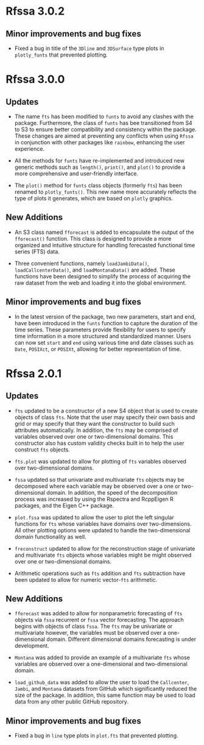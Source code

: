Rfssa 3.0.2
===========

Minor improvements and bug fixes
--------------------------------
-   Fixed a bug in title of the `3Dline` and `3DSurface` type plots in `plotly_funts` that prevented plotting.





Rfssa 3.0.0
===========

Updates
-------

- The name `fts` has been modified to `funts` to avoid any clashes with the  package. Furthermore, the class of `funts` has bee transitioned from S4 to S3 to ensure better compatibility and consistency within the package.
These changes are aimed at preventing any conflicts when using `Rfssa` in conjunction with other packages like `rainbow`, enhancing the user experience.

-  All the methods for `funts` have re-implemented and introduced new generic methods such as `length()`, `print()`, and `plot()` to provide a more comprehensive and user-friendly interface. 

- The `plot()` method for `funts` class objects (formerly `fts`) has been renamed to `plotly_funts()`. This new name more accurately reflects the type of plots it generates, which are based on `plotly` graphics.

New Additions
-------------

- An S3 class named `fforecast` is added to encapsulate the output of the `fforecast()` function. This class is designed to provide a more organized and intuitive structure for handling forecasted functional time series (FTS) data.

- Three convenient functions, namely `loadJambiData()`, `loadCallcenterData()`, and `loadMontanaData()` are added. These functions have been designed to simplify the process of acquiring the raw dataset from the web and loading it into the global environment.
    
Minor improvements and bug fixes
--------------------------------

- In the latest version of the package, two new parameters, start and end, have been introduced in the `funts` function to capture the duration of the time series. These parameters provide flexibility for users to specify time information in a more structured and standardized manner. Users can now set `start` and `end` using various time and date classes such as `Date`, `POSIXct`, or `POSIXt`, allowing for better representation of time.




Rfssa 2.0.1
===========

Updates
-------
-   `fts` updated to be a constructor of a new S4 object that is used to create
    objects of class `fts`. Note that the user may specify their own basis 
    and grid or may specify that they want the constructor to build such 
    attributes automatically. In addition, the `fts` may be comprised of 
    variables observed over one or two-dimensional domains. This constructor 
    also has custom validity checks built in to help the user construct `fts` 
    objects.
    
-   `fts.plot` was updated to allow for plotting of `fts` variables observed 
    over two-dimensional domains.

-   `fssa` updated so that univariate and multivariate `fts` objects may be 
    decomposed where each variable may be observed over a one or 
    two-dimensional domain. In addition, the speed of the decomposition 
    process was increased by using the Rspectra and RcppEigen R packages, 
    and the Eigen C++ package.
    
-   `plot.fssa` was updated to allow the user to plot the left singular 
    functions for `fts` whose variables have domains over two-dimensions. All 
    other plotting options were updated to handle the two-dimensional domain 
    functionality as well.

-   `freconstruct` updated to allow for the reconstruction stage of
    univariate and multivariate `fts` objects whose variables might be 
    might observed over one or two-dimensional domains.

-   Arithmetic operations such as `fts` addition and `fts` subtraction have 
    been updated to allow for numeric vector-`fts` arithmetic.


New Additions
-------------

-   `fforecast` was added to allow for nonparametric forecasting of `fts` 
    objects via `fssa` recurrent or `fssa` vector forecasting. The 
    approach begins with objects of class `fssa`. The `fts` may be 
    univariate or multivariate however, the variables must be observed over 
    a one-dimensional domain. Different dimensional domains forecasting is 
    under development.
    
-   `Montana` was added to provide an example of a multivariate `fts` 
    whose variables are observed over a one-dimensional and two-dimensional 
    domain.
    
-   `load_github_data` was added to allow the user to load the `Callcenter`, 
    `Jambi`, and `Montana` datasets from GitHub which significantly reduced 
    the size of the package. In addition, this same function may be used to 
    load data from any other public GitHub repository.

Minor improvements and bug fixes
--------------------------------

-   Fixed a bug in `line` type plots in `plot.fts` that prevented plotting.

